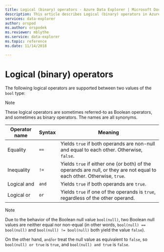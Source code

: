 ```yaml
---
title: Logical (binary) operators - Azure Data Explorer | Microsoft Docs
description: This article describes Logical (binary) operators in Azure Data Explorer.
services: data-explorer
author: orspod
ms.author: orspodek
ms.reviewer: mblythe
ms.service: data-explorer
ms.topic: reference
ms.date: 11/14/2018

---
```

# Logical (binary) operators

The following logical operators are supported between two values of the `bool`
type:

> [!NOTE]
> These logical operators are sometimes referred-to as Boolean operators,
> and sometimes as binary operators. The names are all synonyms.

|Operator name|Syntax|Meaning|
|-------------|------|-------|
|Equality     |`==`  |Yields `true` if both operands are non-null and equal to each other. Otherwise, `false`.|
|Inequality   |`!=`  |Yields `true` if either one (or both) of the operands are null, or they are not equal to each other. Otherwise, `true`.|
|Logical and  |`and` |Yields `true` if both operands are `true`.|
|Logical or   |`or`  |Yields `true` if one of the operands is `true`, regardless of the other operand.|

> [!NOTE]
> Due to the behavior of the Boolean null value `bool(null)`, two Boolean null
> values are neither equal nor non-equal (in other words, `bool(null) == bool(null)`
> and `bool(null) != bool(null)` both yield the value `false`).
>
> On the other hand, `and`/`or` treat the null value as equivalent to `false`,
> so `bool(null) or true` is `true`, and `bool(null) and true` is `false`.